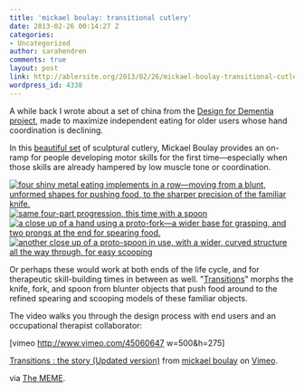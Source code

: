 ```yaml
---
title: 'mickael boulay: transitional cutlery'
date: 2013-02-26 00:14:27 Z
categories:
- Uncategorized
author: sarahendren
comments: true
layout: post
link: http://ablersite.org/2013/02/26/mickael-boulay-transitional-cutlery/
wordpress_id: 4338
---
```


A while back I wrote about a set of china from the [Design for Dementia project](http://www.hhc.rca.ac.uk/2988-3029/all/1/Design-and-Dementia.aspx#), made to maximize independent eating for older users whose hand coordination is declining.

In this [beautiful set](http://mickaelboulay.fr/index.php?/menu/transitions/) of sculptural cutlery, Mickael Boulay provides an on-ramp for people developing motor skills for the first time—especially when those skills are already hampered by low muscle tone or coordination.

[![four shiny metal eating implements in a row—moving from a blunt, unformed shapes for pushing food, to the sharper precision of the familiar knife.](http://ablersite.files.wordpress.com/2013/02/61_transitionsknifemickael-boulay-yweb.jpg)](http://ablersite.files.wordpress.com/2013/02/61_transitionsknifemickael-boulay-yweb.jpg) [![same four-part progression, this time with a spoon](http://ablersite.files.wordpress.com/2013/02/61_transitionsspoonmickael-boulayweb.jpg)](http://ablersite.files.wordpress.com/2013/02/61_transitionsspoonmickael-boulayweb.jpg) [![a close up of a hand using a proto-fork—a wider base for grasping, and two prongs at the end for spearing food.](http://ablersite.files.wordpress.com/2013/02/61_transition2web.jpg)](http://ablersite.files.wordpress.com/2013/02/61_transition2web.jpg) [![another close up of a proto-spoon in use, with a wider, curved structure all the way through, for easy scooping](http://ablersite.files.wordpress.com/2013/02/61_transition3web.jpg)](http://ablersite.files.wordpress.com/2013/02/61_transition3web.jpg)

Or perhaps these would work at both ends of the life cycle, and for therapeutic skill-building times in between as well. "[Transitions](http://mickaelboulay.fr/index.php?/menu/transitions/)" morphs the knife, fork, and spoon from blunter objects that push food around to the refined spearing and scooping models of these familiar objects.

The video walks you through the design process with end users and an occupational therapist collaborator:

[vimeo http://www.vimeo.com/45060647 w=500&h=275]

[Transitions : the story (Updated version)](http://vimeo.com/45060647) from [mickael boulay](http://vimeo.com/mickaelboulay) on [Vimeo](http://vimeo.com).

via [The MEME](http://pinterest.com/mememachine/dis-ability/).
